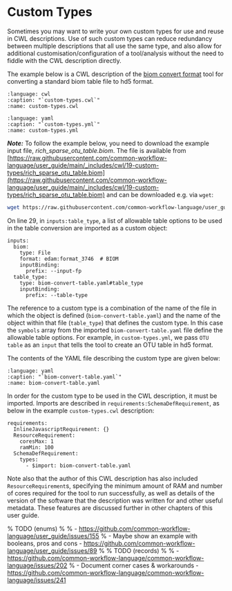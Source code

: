 # Custom Types

Sometimes you may want to write your own custom types for use and reuse in CWL
descriptions. Use of such custom types can reduce redundancy between multiple
descriptions that all use the same type, and also allow for additional
customisation/configuration of a tool/analysis without the need to fiddle with
the CWL description directly.

The example below is a CWL description of the [biom convert format][biom] tool for
converting a standard biom table file to hd5 format.

```{literalinclude} /_includes/cwl/19-custom-types/custom-types.cwl
:language: cwl
:caption: "`custom-types.cwl`"
:name: custom-types.cwl
```

```{literalinclude} /_includes/cwl/19-custom-types/custom-types.yml
:language: yaml
:caption: "`custom-types.yml`"
:name: custom-types.yml
```

___Note:___ To follow the example below, you need to download the example input file, *rich_sparse_otu_table.biom*. The file is available from [https://raw.githubusercontent.com/common-workflow-language/user_guide/main/_includes/cwl/19-custom-types/rich_sparse_otu_table.biom](https://raw.githubusercontent.com/common-workflow-language/user_guide/main/_includes/cwl/19-custom-types/rich_sparse_otu_table.biom) and can be downloaded e.g. via `wget`:

```bash
wget https://raw.githubusercontent.com/common-workflow-language/user_guide/main/_includes/cwl/19-custom-types/rich_sparse_otu_table.biom
```

On line 29, in `inputs:table_type`, a list of allowable table options to be used in the
table conversion are imported as a custom object:

```cwl
inputs:
  biom:
    type: File
    format: edam:format_3746  # BIOM
    inputBinding:
      prefix: --input-fp
  table_type:
    type: biom-convert-table.yaml#table_type
    inputBinding:
      prefix: --table-type
```

The reference to a custom type is a combination of the name of the file in which
the object is defined (`biom-convert-table.yaml`) and the name of the object
within that file (`table_type`) that defines the custom type. In this case the `symbols`
array from the imported `biom-convert-table.yaml` file define the allowable table options.
For example, in `custom-types.yml`, we pass `OTU table` as an `input` that
tells the tool to create an OTU table in hd5 format.

The contents of the YAML file describing the custom type are given below:

```{literalinclude} /_includes/cwl/19-custom-types/biom-convert-table.yaml
:language: yaml
:caption: "`biom-convert-table.yaml`"
:name: biom-convert-table.yaml
```

In order for the custom type to be used in the CWL description, it must be
imported. Imports are described in `requirements:SchemaDefRequirement`, as
below in the example `custom-types.cwl` description:

```cwl
requirements:
  InlineJavascriptRequirement: {}
  ResourceRequirement:
    coresMax: 1
    ramMin: 100
  SchemaDefRequirement:
    types:
      - $import: biom-convert-table.yaml
```

Note also that the author of this CWL description has also included
`ResourceRequirement`s, specifying the minimum amount of RAM and number of cores
required for the tool to run successfully, as well as details of the version of
the software that the description was written for and other useful metadata.
These features are discussed further in other chapters of this user guide.

[biom]: http://biom-format.org/

% TODO (enums)
%
% - https://github.com/common-workflow-language/user_guide/issues/155
% - Maybe show an example with booleans, pros and cons - https://github.com/common-workflow-language/user_guide/issues/89
%
% TODO (records)
%
% - https://github.com/common-workflow-language/common-workflow-language/issues/202
% - Document corner cases & workarounds - https://github.com/common-workflow-language/common-workflow-language/issues/241
